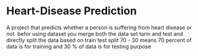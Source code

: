 # Heart-Disease Prediction

A project that predicts whether a person is suffering from heart disease or not.
befor using dataset you merge both the data set tarin and test and directly split the data based on train test split 70 - 30 
means 70 percent of data is for training and 30 % of data is for testing purpose 
